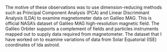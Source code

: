 The motive of these observations was to use dimension-reducing methods such as Principal Component Analysis (PCA) and Linear Discriminant Analysis (LDA) to examine magnetometer data on Galileo MAG.
This is official NASA’s dataset of Galileo MAG high-resolution magnetic field. 
The Galileo Orbiter supports a complement of fields and particles instruments mapped out to supply data required from magnetometer. 
The dataset that I have worked on to examine variations of data from Solar Equatorial (ISE) coordinates of Ida astroid.
